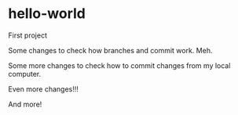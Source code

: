# hello-world
First project

Some changes to check how branches and commit work. Meh.

Some more changes to check how to commit changes from my local computer.

Even more changes!!!

And more!
